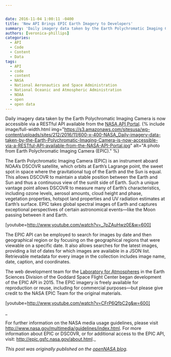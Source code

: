 ```yaml
---


date: 2016-11-04 1:00:11 -0400
title: 'New API Brings EPIC Earth Imagery to Developers'
summary: 'Daily imagery data taken by the Earth Polychromatic Imaging Camera is now accessible via a RESTful API available from the NASA API Portal. The Earth Polychromatic Imaging Camera (EPIC) is an instrument aboard NOAA&rsquo;s DSCOVR satellite, which orbits at Earth&rsquo;s Lagrange point, the sweet spot in space where the gravitational tug of the Earth and'
authors: [veronica-phillips]
categories:
  - API
  - Code
  - Content
  - Data
tags:
  - API
  - code
  - content
  - NASA
  - National Aeronautics and Space Administration
  - National Oceanic and Atmospheric Administration
  - NOAA
  - open
  - open data
---
```


Daily imagery data taken by the Earth Polychromatic Imaging Camera is now accessible via a RESTful API available from the <a href="https://api.nasa.gov/api.html#EPIC" target="_blank">NASA API Portal</a>. 
{% include image/full-width.html img="https://s3.amazonaws.com/sitesusa/wp-content/uploads/sites/212/2016/11/600-x-400-NASA_Daily-imagery-data-taken-by-the-Earth-Polychromatic-Imaging-Camera-is-now-accessible-via-a-RESTful-API-available-from-the-NASA-API-Portal.jpg" alt="A photo from Earth Polychromatic Imaging Camera (EPIC)." %} 

The Earth Polychromatic Imaging Camera (EPIC) is an instrument aboard NOAA’s DSCOVR satellite, which orbits at Earth’s Lagrange point, the sweet spot in space where the gravitational tug of the Earth and the Sun is equal. This allows DSCOVR to maintain a stable position between the Earth and Sun and thus a continuous view of the sunlit side of Earth. Such a unique vantage point allows DSCOVR to measure many of Earth’s characteristics, including ozone levels, aerosol amounts, cloud height and phase, vegetation properties, hotspot land properties and UV radiation estimates at Earth&#8217;s surface. EPIC takes global spectral images of Earth and captures exceptional perspectives of certain astronomical events—like the Moon passing between it and Earth.

[youtube=http://www.youtube.com/watch?v=_7pZAuHwz0E&w=600]
  
The EPIC API can be employed to search for images by date and then geographical region or by focusing on the geographical regions that were viewable on a specific date. It also allows searches for the latest images, providing a list of dates for which images are available in a JSON list. Retrievable metadata for every image in the collection includes image name, date, caption, and coordinates.

The web development team for the <a href="http://atmospheres.gsfc.nasa.gov/" target="_blank">Laboratory for Atmospheres</a> in the Earth Sciences Division of the Goddard Space Flight Center began development of the EPIC API in 2015. The EPIC imagery is freely available for reproduction or reuse, including for commercial purposes—but please give credit to the NASA EPIC Team for the original materials.

[youtube=http://www.youtube.com/watch?v=CFrP6QfbC2g&w=600]

_
  
For further information on the NASA media usage guidelines, please visit <a href="http://www.nasa.gov/multimedia/guidelines/index.html" target="_blank">http://www.nasa.gov/multimedia/guidelines/index.html</a>. For more information about EPIC or DSCOVR, or for additional access to the EPIC API, visit: <a href="http://epic.gsfc.nasa.gov/about.html" target="_blank">http://epic.gsfc.nasa.gov/about.html</a>._

_This post was originally published on the [openNASA blog](https://open.nasa.gov/blog/)._